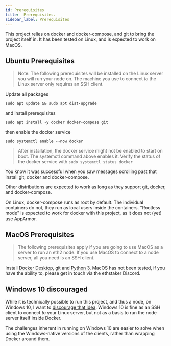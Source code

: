 ```yaml
---
id: Prerequisites
title:  Prerequisites.
sidebar_label: Prerequisites
---
```




This project relies on docker and docker-compose, and git to bring the
project itself in. It has been tested on Linux, and is
expected to work on MacOS.

## Ubuntu Prerequisites

> Note: The following prerequisites will be installed on the Linux server you
> will run your node on. The machine you use to connect *to* the Linux server
> only requires an SSH client.

Update all packages
```
sudo apt update && sudo apt dist-upgrade
```
and install prerequisites
```
sudo apt install -y docker docker-compose git
```
then enable the docker service
```
sudo systemctl enable --now docker
```

> After installation, the docker service might not be enabled to start on
> boot. The systemctl command above enables it.
> Verify the status of the docker service with `sudo systemctl status docker`

You know it was successful when you saw messages scrolling past that install git,
docker and docker-compose.

Other distributions are expected to work as long as they support
git, docker, and docker-compose.

On Linux, docker-compose runs as root by default. The individual containers do not,
they run as local users inside the containers. "Rootless mode" is expected to
work for docker with this project, as it does not (yet) use AppArmor.

## MacOS Prerequisites

> The following prerequisites apply if you are going to use MacOS as a server
> to run an eth2 node. If you use MacOS to connect *to* a node server, all
> you need is an SSH client.

Install [Docker Desktop](https://www.docker.com/products/docker-desktop), [git](https://git-scm.com/download/mac) and [Python 3](https://www.python.org/downloads/mac-osx/).
MacOS has not been tested, if you have the ability to, please get in touch via the ethstaker Discord.

## Windows 10 discouraged

While it is technically possible to run this project, and thus a node, on Windows 10,
I want to [discourage that idea](../Support/Windows.md). Windows 10 is fine as an SSH client to connect *to*
your Linux server, but not as a basis to run the node server itself inside Docker.

The challenges inherent in running on Windows 10 are easier to solve when using the Windows-native
versions of the clients, rather than wrapping Docker around them.
